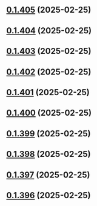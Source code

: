 ## [0.1.405](https://github.com/binary-braids/terraform-oracle/compare/v0.1.404...v0.1.405) (2025-02-25)



## [0.1.404](https://github.com/binary-braids/terraform-oracle/compare/v0.1.403...v0.1.404) (2025-02-25)



## [0.1.403](https://github.com/binary-braids/terraform-oracle/compare/v0.1.402...v0.1.403) (2025-02-25)



## [0.1.402](https://github.com/binary-braids/terraform-oracle/compare/v0.1.401...v0.1.402) (2025-02-25)



## [0.1.401](https://github.com/binary-braids/terraform-oracle/compare/v0.1.400...v0.1.401) (2025-02-25)



## [0.1.400](https://github.com/binary-braids/terraform-oracle/compare/v0.1.399...v0.1.400) (2025-02-25)



## [0.1.399](https://github.com/binary-braids/terraform-oracle/compare/v0.1.398...v0.1.399) (2025-02-25)



## [0.1.398](https://github.com/binary-braids/terraform-oracle/compare/v0.1.397...v0.1.398) (2025-02-25)



## [0.1.397](https://github.com/binary-braids/terraform-oracle/compare/v0.1.396...v0.1.397) (2025-02-25)



## [0.1.396](https://github.com/binary-braids/terraform-oracle/compare/v0.1.395...v0.1.396) (2025-02-25)



